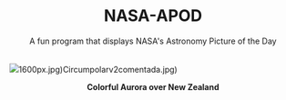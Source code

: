 <div align="center">
  <h1>
    NASA-APOD
  </h1>
</div>
  
<div align="center">
  A fun program that displays NASA's Astronomy Picture of the Day
</div>

<br>

![](https://apod.nasa.gov/apod/image/2410/AuroraNz_McDonald_2048.jpg)1600px.jpg)Circumpolarv2comentada.jpg)

<p align = "center">
  <b>Colorful Aurora over New Zealand</b>
</p>
